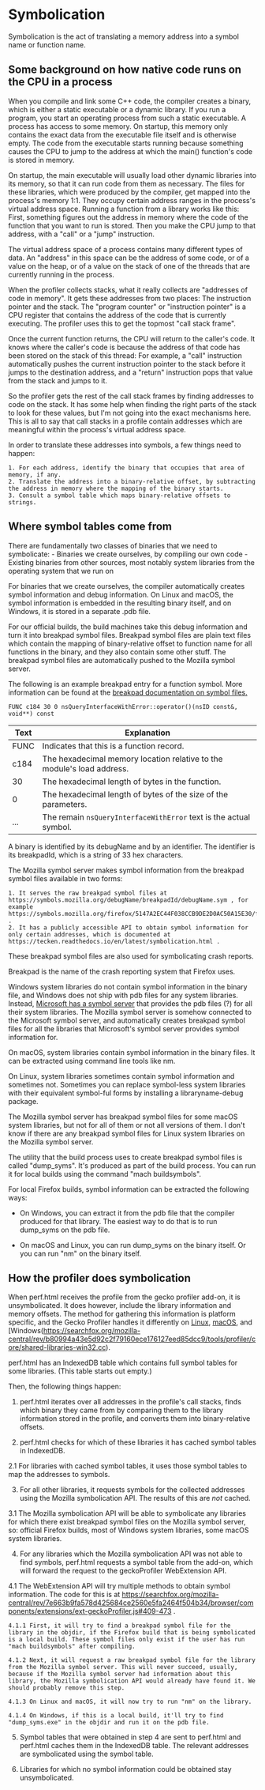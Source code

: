 # Symbolication

Symbolication is the act of translating a memory address into a symbol name or function name.

## Some background on how native code runs on the CPU in a process

When you compile and link some C++ code, the compiler creates a binary, which is either a static executable or a dynamic library. If you run a program, you start an operating process from such a static executable. A process has access to some memory. On startup, this memory only contains the exact data from the executable file itself and is otherwise empty. The code from the executable starts running because something causes the CPU to jump to the address at which the main() function's code is stored in memory.

On startup, the main executable will usually load other dynamic libraries into its memory, so that it can run code from them as necessary. The files for these libraries, which were produced by the compiler, get mapped into the process's memory 1:1. They occupy certain address ranges in the process's virtual address space. Running a function from a library works like this: First, something figures out the address in memory where the code of the function that you want to run is stored. Then you make the CPU jump to that address, with a "call" or a "jump" instruction.

The virtual address space of a process contains many different types of data. An "address" in this space can be the address of some code, or of a value on the heap, or of a value on the stack of one of the threads that are currently running in the process.

When the profiler collects stacks, what it really collects are "addresses of code in memory". It gets these addresses from two places: The instruction pointer and the stack. The "program counter" or "instruction pointer" is a CPU register that contains the address of the code that is currently executing. The profiler uses this to get the topmost "call stack frame".

Once the current function returns, the CPU will return to the caller's code. It knows where the caller's code is because the address of that code has been stored on the stack of this thread: For example, a "call" instruction automatically pushes the current instruction pointer to the stack before it jumps to the destination address, and a "return" instruction pops that value from the stack and jumps to it.

So the profiler gets the rest of the call stack frames by finding addresses to code on the stack. It has some help when finding the right parts of the stack to look for these values, but I'm not going into the exact mechanisms here. This is all to say that call stacks in a profile contain addresses which are meaningful within the process's virtual address space.

In order to translate these addresses into symbols, a few things need to happen:

    1. For each address, identify the binary that occupies that area of memory, if any.
    2. Translate the address into a binary-relative offset, by subtracting the address in memory where the mapping of the binary starts.
    3. Consult a symbol table which maps binary-relative offsets to strings.

## Where symbol tables come from

There are fundamentally two classes of binaries that we need to symbolicate:
    - Binaries we create ourselves, by compiling our own code
    - Existing binaries from other sources, most notably system libraries from the operating system that we run on

For binaries that we create ourselves, the compiler automatically creates symbol information and debug information. On Linux and macOS, the symbol information is embedded in the resulting binary itself, and on Windows, it is stored in a separate .pdb file.

For our official builds, the build machines take this debug information and turn it into breakpad symbol files.
Breakpad symbol files are plain text files which contain the mapping of binary-relative offset to function name for all functions in the binary, and they also contain some other stuff.
The breakpad symbol files are automatically pushed to the Mozilla symbol server.

The following is an example breakpad entry for a function symbol. More information can be found at the [breakpad documentation on symbol files.](https://chromium.googlesource.com/breakpad/breakpad/+/master/docs/symbol_files.md)

```
FUNC c184 30 0 nsQueryInterfaceWithError::operator()(nsID const&, void**) const
```

| Text | Explanation |
| ---- | ----------- |
| FUNC | Indicates that this is a function record. |
| c184 | The hexadecimal memory location relative to the module's load address. |
| 30   | The hexadecimal length of bytes in the function. |
| 0    | The hexadecimal length of bytes of the size of the parameters. |
| ...  | The remain `nsQueryInterfaceWithError` text is the actual symbol. |

A binary is identified by its debugName and by an identifier. The identifier is its breakpadId, which is a string of 33 hex characters.

The Mozilla symbol server makes symbol information from the breakpad symbol files available in two forms:

    1. It serves the raw breakpad symbol files at https://symbols.mozilla.org/debugName/breakpadId/debugName.sym , for example https://symbols.mozilla.org/firefox/5147A2EC44F038CCB9DE2D0AC50A15E30/firefox.sym .
    2. It has a publicly accessible API to obtain symbol information for only certain addresses, which is documented at https://tecken.readthedocs.io/en/latest/symbolication.html .

These breakpad symbol files are also used for symbolicating crash reports.

Breakpad is the name of the crash reporting system that Firefox uses.

Windows system libraries do not contain symbol information in the binary file, and Windows does not ship with pdb files for any system libraries. Instead, [Microsoft has a symbol server](https://msdn.microsoft.com/en-us/library/windows/desktop/ee416588(v=vs.85).aspx#symbol_servers) that provides the pdb files (?) for all their system libraries.
The Mozilla symbol server is somehow connected to the Microsoft symbol server, and automatically creates breakpad symbol files for all the libraries that Microsoft's symbol server provides symbol information for.

On macOS, system libraries contain symbol information in the binary files. It can be extracted using command line tools like nm.

On Linux, system libraries sometimes contain symbol information and sometimes not. Sometimes you can replace symbol-less system libraries with their equivalent symbol-ful forms by installing a libraryname-debug package.

The Mozilla symbol server has breakpad symbol files for some macOS system libraries, but not for all of them or not all versions of them. I don't know if there are any breakpad symbol files for Linux system libraries on the Mozilla symbol server.

The utility that the build process uses to create breakpad symbol files is called "dump_syms". It's produced as part of the build process. You can run it for local builds using the command "mach buildsymbols".

For local Firefox builds, symbol information can be extracted the following ways:

  * On Windows, you can extract it from the pdb file that the compiler produced for that library. The easiest way to do that is to run dump_syms on the pdb file.

  * On macOS and Linux, you can run dump_syms on the binary itself. Or you can run "nm" on the binary itself.


## How the profiler does symbolication

When perf.html receives the profile from the gecko profiler add-on, it is unsymbolicated. It does however, include the library information and memory offsets. The method for gathering this information is platform specific, and the Gecko Profiler handles it differently on [Linux](https://searchfox.org/mozilla-central/rev/b80994a43e5d92c2f79160ece176127eed85dcc9/tools/profiler/core/shared-libraries-linux.cc), [macOS](https://searchfox.org/mozilla-central/rev/b80994a43e5d92c2f79160ece176127eed85dcc9/tools/profiler/core/shared-libraries-macos.cc), and [Windows(https://searchfox.org/mozilla-central/rev/b80994a43e5d92c2f79160ece176127eed85dcc9/tools/profiler/core/shared-libraries-win32.cc).

perf.html has an IndexedDB table which contains full symbol tables for some libraries. (This table starts out empty.)

Then, the following things happen:

1. perf.html iterates over all addresses in the profile's call stacks, finds which binary they came from by comparing them to the library information stored in the profile, and converts them into binary-relative offsets.

2. perf.html checks for which of these libraries it has cached symbol tables in IndexedDB.

  2.1 For libraries with cached symbol tables, it uses those symbol tables to map the addresses to symbols.

3. For all other libraries, it requests symbols for the collected addresses using the Mozilla symbolication API. The results of this are *not* cached.

  3.1 The Mozilla symbolication API will be able to symbolicate any libraries for which there exist breakpad symbol files on the Mozilla symbol server, so: official Firefox builds, most of Windows system libraries, some macOS system libraries.

4. For any libraries which the Mozilla symbolication API was not able to find symbols, perf.html requests a symbol table from the add-on, which will forward the request to the geckoProfiler WebExtension API.

  4.1 The WebExtension API will try multiple methods to obtain symbol information. The code for this is at https://searchfox.org/mozilla-central/rev/7e663b9fa578d425684ce2560e5fa2464f504b34/browser/components/extensions/ext-geckoProfiler.js#409-473 .

    4.1.1 First, it will try to find a breakpad symbol file for the library in the objdir, if the Firefox build that is being symbolicated is a local build. These symbol files only exist if the user has run "mach buildsymbols" after compiling.

    4.1.2 Next, it will request a raw breakpad symbol file for the library from the Mozilla symbol server. This will never succeed, usually, because if the Mozilla symbol server had information about this library, the Mozilla symbolication API would already have found it. We should probably remove this step.

    4.1.3 On Linux and macOS, it will now try to run "nm" on the library.

    4.1.4 On Windows, if this is a local build, it'll try to find "dump_syms.exe" in the objdir and run it on the pdb file.

5. Symbol tables that were obtained in step 4 are sent to perf.html and perf.html caches them in the IndexedDB table. The relevant addresses are symbolicated using the symbol table.

6. Libraries for which no symbol information could be obtained stay unsymbolicated.

